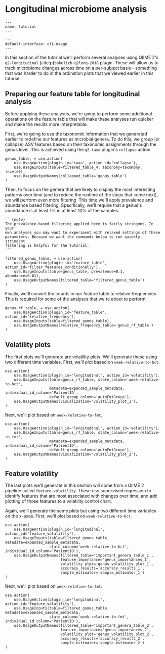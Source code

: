# Longitudinal microbiome analysis

```{usage-scope}
---
name: tutorial
---
```

```{usage-selector}
---
default-interface: cli-usage
---
```

In this section of the tutorial we'll perform several analyses using QIIME 2's
`q2-longitudinal` {cite:p}`bokulich-q2long-2018` plugin. These will allow us
to track microbiome changes across time on a per-subject basis - something
that was harder to do in the ordination plots that we viewed earlier in this
tutorial.

## Preparing our feature table for longitudinal analysis

Before applying these analyses, we're going to perform some additional
operations on the feature table that will make these analyses run quicker and
make the results more interpretable.

First, we're going to use the taxonomic information that we generated earlier
to redefine our features as microbial genera. To do this, we group (or
collapse) ASV features based on their taxonomic assignments through the genus
level. This is achieved using the `q2-taxa` plugin's `collapse` action.

```{usage}
genus_table, = use.action(
    use.UsageAction(plugin_id='taxa', action_id='collapse'),
    use.UsageInputs(table=filtered_table_4, taxonomy=taxonomy, level=6),
    use.UsageOutputNames(collapsed_table='genus_table')
)
```

Then, to focus on the genera that are likely to display the most interesting
patterns over time (and to reduce the runtime of the steps that come next), we
will perform even more filtering. This time we'll apply prevalence and
abundance based filtering. Specifically, we'll require that a genus's abundance
is at least 1% in at least 10% of the samples.

````{margin}
```{note}
The prevalence-based filtering applied here is fairly stringent. In your
own analyses you may want to experiment with relaxed settings of these
parameters. Because we want the commands below to run quickly, stringent
filtering is helpful for the tutorial.
```
````

```{usage}
filtered_genus_table, = use.action(
    use.UsageAction(plugin_id='feature_table', action_id='filter_features_conditionally'),
    use.UsageInputs(table=genus_table, prevalence=0.1, abundance=0.01),
    use.UsageOutputNames(filtered_table='filtered_genus_table')
)
```

Finally, we'll convert the counts in our feature table to relative frequencies.
This is required for some of the analyses that we're about to perform.

```{usage}
genus_rf_table, = use.action(
    use.UsageAction(plugin_id='feature_table', action_id='relative_frequency'),
    use.UsageInputs(table=filtered_genus_table),
    use.UsageOutputNames(relative_frequency_table='genus_rf_table')
)
```

## Volatility plots

The first plots we'll generate are volatility plots. We'll generate these using
two different time variables. First, we'll plot based on
`week-relative-to-hct`.

```{usage}
use.action(
    use.UsageAction(plugin_id='longitudinal', action_id='volatility'),
    use.UsageInputs(table=genus_rf_table, state_column='week-relative-to-hct',
                    metadata=expanded_sample_metadata, individual_id_column='PatientID',
                    default_group_column='autoFmtGroup'),
    use.UsageOutputNames(visualization='volatility_plot_1'),
)
```

Next, we'll plot based on `week-relative-to-fmt`.

```{usage}
use.action(
    use.UsageAction(plugin_id='longitudinal', action_id='volatility'),
    use.UsageInputs(table=genus_rf_table, state_column='week-relative-to-fmt',
                    metadata=expanded_sample_metadata, individual_id_column='PatientID',
                    default_group_column='autoFmtGroup'),
    use.UsageOutputNames(visualization='volatility_plot_2'),
)
```

## Feature volatility

The last plots we'll generate in this section will come from a QIIME 2 pipeline
called `feature-volatility`. These use supervised regression to identify
features that are most associated with changes over time, and add plotting of
those features to a volatility control chart.

Again, we'll generate the same plots but using two different time variables on
the x-axes. First, we'll plot based on  `week-relative-to-hct`.

```{usage}
use.action(
    use.UsageAction(plugin_id='longitudinal', action_id='feature_volatility'),
    use.UsageInputs(table=filtered_genus_table, metadata=expanded_sample_metadata,
                    state_column='week-relative-to-hct', individual_id_column='PatientID'),
    use.UsageOutputNames(filtered_table='important_genera_table_1',
                         feature_importance='genus_importances_1',
                         volatility_plot='genus_volatility_plot_1',
                         accuracy_results='accuracy_results_1',
                         sample_estimator='sample_estimator_1')
)
```

Next, we'll plot based on `week-relative-to-fmt`.

```{usage}
use.action(
    use.UsageAction(plugin_id='longitudinal', action_id='feature_volatility'),
    use.UsageInputs(table=filtered_genus_table, metadata=expanded_sample_metadata,
                    state_column='week-relative-to-fmt', individual_id_column='PatientID'),
    use.UsageOutputNames(filtered_table='important_genera_table_2',
                         feature_importance='genus_importances_2',
                         volatility_plot='genus_volatility_plot_2',
                         accuracy_results='accuracy_results_2',
                         sample_estimator='sample_estimator_2')
)
```
